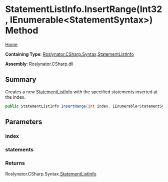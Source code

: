 # StatementListInfo\.InsertRange\(Int32, IEnumerable\<StatementSyntax>\) Method

[Home](../../../../../README.md)

**Containing Type**: [Roslynator.CSharp.Syntax](../../README.md)\.[StatementListInfo](../README.md)

**Assembly**: Roslynator\.CSharp\.dll

## Summary

Creates a new [StatementListInfo](../README.md) with the specified statements inserted at the index\.

```csharp
public StatementListInfo InsertRange(int index, IEnumerable<StatementSyntax> statements)
```

## Parameters

### index





### statements





### Returns

Roslynator\.CSharp\.Syntax\.[StatementListInfo](../README.md)

